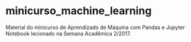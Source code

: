 # minicurso_machine_learning
Material do minicurso de Aprendizado de Máquina com Pandas e Jupyter Notebook lecionado na Semana Acadêmica 2/2017.
